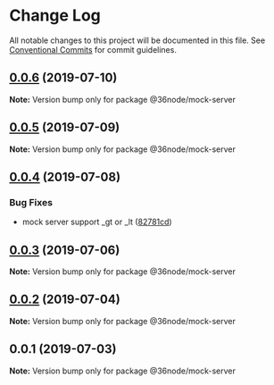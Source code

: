 # Change Log

All notable changes to this project will be documented in this file.
See [Conventional Commits](https://conventionalcommits.org) for commit guidelines.

## [0.0.6](https://github.com/36node/sketch/compare/@36node/mock-server@0.0.5...@36node/mock-server@0.0.6) (2019-07-10)

**Note:** Version bump only for package @36node/mock-server





## [0.0.5](https://github.com/36node/sketch/compare/@36node/mock-server@0.0.4...@36node/mock-server@0.0.5) (2019-07-09)

**Note:** Version bump only for package @36node/mock-server





## [0.0.4](https://github.com/36node/sketch/compare/@36node/mock-server@0.0.3...@36node/mock-server@0.0.4) (2019-07-08)


### Bug Fixes

* mock server support _gt or _lt ([82781cd](https://github.com/36node/sketch/commit/82781cd))





## [0.0.3](https://github.com/36node/sketch/compare/@36node/mock-server@0.0.2...@36node/mock-server@0.0.3) (2019-07-06)

**Note:** Version bump only for package @36node/mock-server





## [0.0.2](https://github.com/36node/sketch/compare/@36node/mock-server@0.0.1...@36node/mock-server@0.0.2) (2019-07-04)

**Note:** Version bump only for package @36node/mock-server





## 0.0.1 (2019-07-03)

**Note:** Version bump only for package @36node/mock-server
